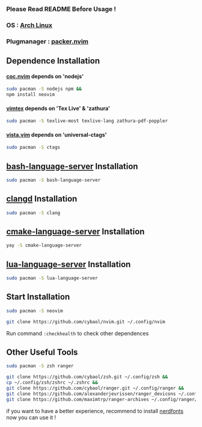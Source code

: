 ### Please Read README Before Usage !

### OS : [Arch Linux](https://www.archlinux.org)

### Plugmanager : [packer.nvim](https://github.com/wbthomason/packer.nvim)

## Dependence Installation

#### [coc.nvim](https://github.com/neoclide/coc.nvim) depends on 'nodejs'

```bash
sudo pacman -S nodejs npm &&
npm install neovim
```

#### [vimtex](https://github.com/lervag/vimtex) depends on 'Tex Live' & 'zathura'

```bash
sudo pacman -S texlive-most texlive-lang zathura-pdf-poppler
```

#### [vista.vim](https://github.com/liuchengxu/vista.vim) depends on 'universal-ctags'

```bash
sudo pacman -S ctags
```

## [bash-language-server](https://github.com/bash-lsp/bash-language-server) Installation

```bash
sudo pacman -S bash-language-server
```

## [clangd](https://clangd.llvm.org/installation.html) Installation

```bash
sudo pacman -S clang
```

## [cmake-language-server](https://github.com/regen100/cmake-language-server) Installation

```bash
yay -S cmake-language-server
```

## [lua-language-server](https://github.com/sumneko/lua-language-server) Installation

```bash
sudo pacman -S lua-language-server
```

## Start Installation

```bash
sudo pacman -S neovim

git clone https://github.com/cybaol/nvim.git ~/.config/nvim
```

Run command `:checkhealth` to check other dependences

## Other Useful Tools

```bash
sudo pacman -S zsh ranger

git clone https://github.com/cybaol/zsh.git ~/.config/zsh &&
cp ~/.config/zsh/zshrc ~/.zshrc &&
git clone https://github.com/cybaol/ranger.git ~/.config/ranger &&
git clone https://github.com/alexanderjeurissen/ranger_devicons ~/.config/ranger/plugins/ranger_devicons &&
git clone https://github.com/maximtrp/ranger-archives ~/.config/ranger/plugins/ranger-archives
```

if you want to have a better experience, recommend to install [nerdfonts](https://www.nerdfonts.com)<br>
now you can use it !
